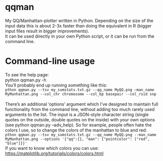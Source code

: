 # qqman
My QQ/Manhattan-plotter written in Python. Depending on the size of the input data this is about 2-3x faster than doing the equivalent in R (bigger input files result in bigger improvements).<br>
It can be used directly in your own Python script, or it can be run from the command line. <br>

# Command-line usage
To see the help page:<br>
python qqman.py -h<br>
You’ll probably end up running something like this:<br>
`pthon qqman.py --tsv my_sumstats.txt.gz --qq_name MyQQ.png –man_name MyManhattan.png --col_chr chromosome --col_bp basepair --col_rsid snp`<br>
<br>
There’s an additional ‘options’ argument which I’ve designed to maintain full functionality from the command line, without adding too much rarely used arguments to the list. The input is a JSON-style character string (single quotes on the outside, double quotes on the inside) with your own options (see python qqman.py –adv_help). So for example, people often hate the colors I use, so to change the colors of the manhattan to blue and red:<br>
`pthon qqman.py --tsv my_sumstats.txt.gz --qq_name MyQQ.png --man_name MyManhattan.png --options '{"qq":{}, "man": {"pointcolor": ["red", "blue"]}}'`<br>
If you want to know which colors you can use: https://matplotlib.org/tutorials/colors/colors.html

